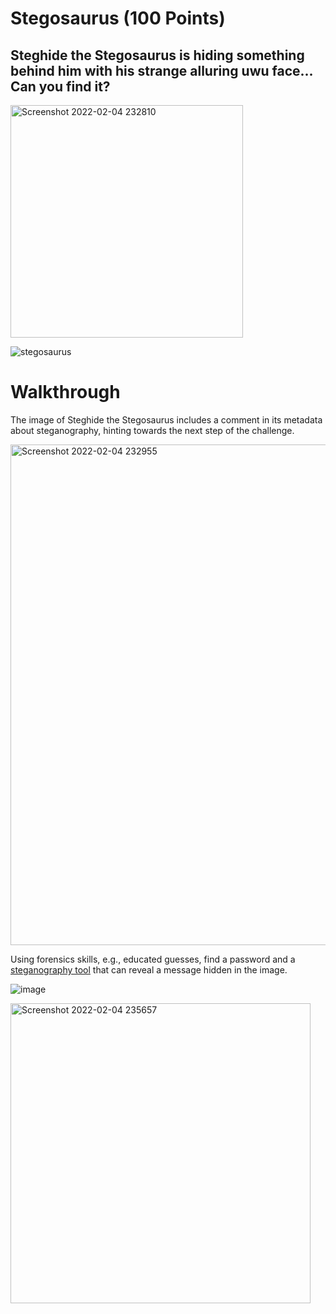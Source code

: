 # Stegosaurus (100 Points)
## Steghide the Stegosaurus is hiding something behind him with his strange alluring uwu face... Can you find it?
<img width="372" alt="Screenshot 2022-02-04 232810" src="https://user-images.githubusercontent.com/99063625/152629983-413478f2-bd8a-4688-9328-34a510636bb7.png">

![stegosaurus](https://user-images.githubusercontent.com/99063625/152630004-da96c6c5-8e91-4614-ad9e-08b417a99939.jpg)

# Walkthrough

The image of Steghide the Stegosaurus includes a comment in its metadata about steganography, hinting towards the next step of the challenge.

<img width="801" alt="Screenshot 2022-02-04 232955" src="https://user-images.githubusercontent.com/99063625/152630106-877b3e9f-b5ce-4923-8e79-6558e5532022.png">

Using forensics skills, e.g., educated guesses, find a password and a [steganography tool](https://aperisolve.fr/) that can reveal a message hidden in the image.

![image](https://user-images.githubusercontent.com/99063625/157351700-d1bd8dc8-983d-41a1-8d74-b85676c2194d.png)

<img width="480" alt="Screenshot 2022-02-04 235657" src="https://user-images.githubusercontent.com/99063625/152630597-6de8c89d-484c-4b83-8b3a-e54a591eba63.png">
